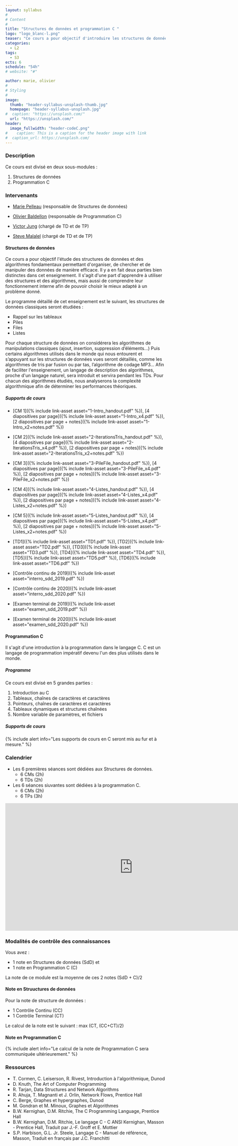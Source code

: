```yaml
---
layout: syllabus
#
# Content
#
title: "Structures de données et programmation C "
logo: "logo_blanc-l.png"
teaser: "Ce cours a pour objectif d'introduire les structures de données les plus classiques en s'appuyant sur le langage de programmation bas niveau C."
categories:
  - L2
tags:
  - S3
ects: 6
schedule: "54h"
# website: "#"

author: marie, olivier
#
# Styling
#
image:
  thumb: "header-syllabus-unsplash-thumb.jpg"
  homepage: "header-syllabus-unsplash.jpg"
#  caption: "https://unsplash.com/"
  url: "https://unsplash.com/"
header:
  image_fullwidth: "header-codeC.png"
#    caption: This is a caption for the header image with link
#  caption_url: https://unsplash.com/  
---
```


<!--{% include alert info="Info : Épreuve de rattrapage.  
    L'épreuve de rattrapage (2ème chance) est prévue le 16 juin de 13h à 15h.
    Les consignes de cette épreuve seront données sur moodle dans l'onglet [Épreuve de rattrapage](https://lms.univ-cotedazur.fr/mod/assign/view.php?id=109382).
    Il vous est fortement conseiller de suivre le [tutoriel](https://lms.univ-cotedazur.fr/course/view.php?id=14552&section=1), et de faire les exercices de l'onglet [C](https://lms.univ-cotedazur.fr/course/view.php?id=14552&section=3) du cours [UCANCODE](https://lms.univ-cotedazur.fr/course/view.php?id=14552)."
%}-->

### Description ###

Ce cours est divisé en deux sous-modules :

1. Structures de données
2. Programmation C

### Intervenants ###

- [Marie Pelleau](mailto:marie.pelleau@univ-cotedazur.fr) (responsable de Structures de données)
- [Olivier Baldellon](mailto:olivier.baldellon@univ-cotedazur.fr) (responsable de Programmation C)

- [Victor Jung](mailto:victor.jung@etu.univ-cotedazur.fr) (chargé de TD et de TP)
- [Steve Malalel](mailto:steve.malalel@etu.univ-cotedazur.fr) (chargé de TD et de TP)

<!--
- [Florian Regin](mailto:florian.regin@etu.univ-cotedazur.fr) (chargé de TP)


- [Loic Germerie Guizouarn](mailto:loic.germerie-guizouarn@etu.univ-cotedazur.fr) (chargé de TD et de TP)

- [Olivier Baldellon](mailto:olivier.baldellon@univ-cotedazur.fr) (chargé de TP)
- [Amaya Nogales Gomez](mailto:amaya.nogales-gomez@i3s.unice.fr) (chargée de TP)
- [Jérémie Marquès](mailto:jeremie.marques@univ-cotedazur.fr) (chargé de TP)
- [Florian Regin](mailto:florian.regin@etu.univ-cotedazur.fr) (chargé de TP)
-->

#### Structures de données ####

Ce cours a pour objectif l'étude des structures de données et des algorithmes fondamentaux permettant d'organiser, de chercher et de manipuler des données de manière efficace. Il y a en fait deux parties bien distinctes dans cet enseignement. Il s'agit d'une part d'apprendre à utiliser des structures et des algorithmes, mais aussi de comprendre leur fonctionnement interne afin de pouvoir choisir le mieux adapté à un problème donné.

<!-- #####  Programme ##### -->
Le programme détaillé de cet enseignement est le suivant,
les structures de données classiques seront étudiées :

- Rappel sur les tableaux 
- Piles
- Files
- Listes

Pour chaque structure de données on considérera les algorithmes de manipulations classiques (ajout, insertion, suppression d’éléments...)
Puis certains algorithmes utilisés dans le monde qui nous entourent et s’appuyant sur les structures de données vues seront détaillés, comme les algorithmes de tris par fusion ou par tas, l’algorithme de codage MP3... Afin de faciliter l'enseignement, un langage de description des algorithmes, proche d'un langage naturel, sera introduit et servira pendant les TDs. Pour chacun des algorithmes étudiés, nous analyserons la complexité algorithmique afin de déterminer les performances théoriques.

##### Supports de cours #####

- [CM 1]({% include link-asset asset="1-Intro_handout.pdf" %}), [4 diapositives par page]({% include link-asset asset="1-Intro_x4.pdf" %}), [2 diapositives par page + notes]({% include link-asset asset="1-Intro_x2+notes.pdf" %})	
- [CM 2]({% include link-asset asset="2-IterationsTris_handout.pdf" %}), [4 diapositives par page]({% include link-asset asset="2-IterationsTris_x4.pdf" %}), [2 diapositives par page + notes]({% include link-asset asset="2-IterationsTris_x2+notes.pdf" %})	
- [CM 3]({% include link-asset asset="3-PileFile_handout.pdf" %}), [4 diapositives par page]({% include link-asset asset="3-PileFile_x4.pdf" %}), [2 diapositives par page + notes]({% include link-asset asset="3-PileFile_x2+notes.pdf" %})	
- [CM 4]({% include link-asset asset="4-Listes_handout.pdf" %}), [4 diapositives par page]({% include link-asset asset="4-Listes_x4.pdf" %}), [2 diapositives par page + notes]({% include link-asset asset="4-Listes_x2+notes.pdf" %})
- [CM 5]({% include link-asset asset="5-Listes_handout.pdf" %}), [4 diapositives par page]({% include link-asset asset="5-Listes_x4.pdf" %}), [2 diapositives par page + notes]({% include link-asset asset="5-Listes_x2+notes.pdf" %})

- [TD1]({% include link-asset asset="TD1.pdf" %}), [TD2]({% include link-asset asset="TD2.pdf" %}), [TD3]({% include link-asset asset="TD3.pdf" %}), [TD4]({% include link-asset asset="TD4.pdf" %}), [TD5]({% include link-asset asset="TD5.pdf" %}), [TD6]({% include link-asset asset="TD6.pdf" %})

- [Contrôle continu de 2019]({% include link-asset asset="interro_sdd_2019.pdf" %})
- [Contrôle continu de 2020]({% include link-asset asset="interro_sdd_2020.pdf" %})
- [Examen terminal de 2019]({% include link-asset asset="examen_sdd_2019.pdf" %})
- [Examen terminal de 2020]({% include link-asset asset="examen_sdd_2020.pdf" %})

#### Programmation C ####

Il s'agit d'une introduction à la programmation dans le langage C. C est un langage de programmation impératif devenu l'un des plus utilisés dans le monde.

#####  Programme #####

Ce cours est divisé en 5 grandes parties :

1. Introduction au C
2. Tableaux, chaînes de caractères et caractères
3. Pointeurs, chaînes de caractères et caractères
4. Tableaux dynamiques et structures chaînées
5. Nombre variable de paramètres, et fichiers

##### Supports de cours #####


{% include alert info="Les supports de cours en C seront mis au fur et à mesure." %}

<!--
- [CM 1]({% include link-asset asset="1-Prog-C_handout.pdf" %}), [4 diapositives par page]({% include link-asset asset="1-Prog-C_x4.pdf" %}), [2 diapositives par page + notes]({% include link-asset asset="1-Prog-C_x2+notes.pdf" %})
- [CM 2]({% include link-asset asset="2-Type_handout.pdf" %}), [4 diapositives par page]({% include link-asset asset="2-Type_x4.pdf" %}), [2 diapositives par page + notes]({% include link-asset asset="2-Type_x2+notes.pdf" %})
- [CM 3]({% include link-asset asset="3-Pointeurs_handout.pdf" %}), [4 diapositives par page]({% include link-asset asset="3-Pointeurs_x4.pdf" %}), [2 diapositives par page + notes]({% include link-asset asset="3-Pointeurs_x2+notes.pdf" %})
- [CM 4]({% include link-asset asset="4-Fichiers_handout.pdf" %}), [4 diapositives par page]({% include link-asset asset="4-Fichiers_x4.pdf" %}), [2 diapositives par page + notes]({% include link-asset asset="4-Fichiers_x2+notes.pdf" %})

- [TP1]({% include link-asset asset="TP1.pdf" %}), [TP2]({% include link-asset asset="TP2.pdf" %}), [TP3]({% include link-asset asset="TP3.pdf" %}), [TP4]({% include link-asset asset="TP4.pdf" %}), [TP5]({% include link-asset asset="TP5.pdf" %})	
- Les sources pour le [TP3]({% include link-asset asset="TP3.zip" %}) et le [TP5]({% include link-asset asset="TP5.zip" %})

- [Examen terminal de 2018]({% include link-asset asset="examen_c_2018.pdf" %})
- [Examen terminal de 2020]({% include link-asset asset="examen_c_2020.pdf" %})-->

### Calendrier ###

- Les 6 premières séances sont dédiées aux Structures de données.
  - 6 CMs (2h) 
  - 6 TDs (2h)
- Les 6 séances siuvantes sont dédiées à la programmation C.
  - 6 CMs (2h)
  - 6 TPs (3h)

<iframe src="https://calendar.google.com/calendar/embed?height=600&amp;wkst=1&amp;bgcolor=%23ffffff&amp;ctz=Europe%2FParis&amp;src=b2FtNzNxbXRmOWlsanQ3Y2d0aDc5MHA4bWdAZ3JvdXAuY2FsZW5kYXIuZ29vZ2xlLmNvbQ&amp;color=%2333B679&amp;showTitle=0&amp;showPrint=0&amp;showTabs=1&amp;mode=AGENDA&amp;showCalendars=0" style="border-width:0" width="800" height="400" frameborder="0" scrolling="no"></iframe>

### Modalités de contrôle des connaissances ###

Vous avez :
- 1 note en Structures de données (SdD) et 
- 1 note en Programmation C (C)

La note de ce module est la moyenne de ces 2 notes (SdD + C)/2

#### Note en Struuctures de données ####
 
Pour la note de structure de données :
- 1 Contrôle Continu (CC)
- 1 Contrôle Terminal (CT)

Le calcul de la note est le suivant : max (CT, (CC+CT)/2)

#### Note en Programmation C ####

{% include alert info="Le calcul de la note de Programmation C sera communiquée ultérieurement." %}

<!--
- 2 CC (1 en structure de données, 1 en programmation C)
- 1 CT
-->

### Ressources ###

- T. Cormen, C. Leiserson, R. Rivest, Introduction à l'algorithmique, Dunod
- D. Knuth, The Art of Computer Programming
- R. Tarjan, Data Structures and Network Algorithms
- R. Ahuja, T. Magnanti et J. Orlin, Network Flows, Prentice Hall
- C. Berge, Graphes et hypergraphes, Dunod
- M. Gondran et M. Minoux, Graphes et Algorithmes
- B.W. Kernighan, D.M. Ritchie, The C Programming Language, Prentice Hall
- B.W. Kernighan, D.M. Ritchie, Le langage C - C ANSI Kernighan, Masson - Prentice Hall, Traduit par J.-F. Groff et E. Mottier
- S.P. Harbison, G.L. Jr. Steele, Langage C - Manuel de référence, Masson, Traduit en français par J.C. Franchitti
